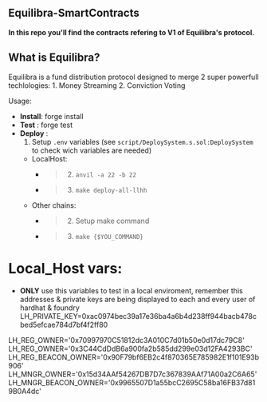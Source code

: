 ## Equilibra-SmartContracts


**In this repo you'll find the contracts refering to V1 of Equilibra's protocol.**

## What is Equilibra?
Equilibra is a fund distribution protocol designed to merge 2 super powerfull techlologies:
    1. Money Streaming
    2. Conviction Voting
    
Usage:
-   **Install**: forge install
-   **Test** : forge test 
-   **Deploy** : 
    1. Setup `.env` variables (see `script/DeploySystem.s.sol:DeploySystem` to check wich variables are needed)
    - LocalHost:
        - > 2. `anvil -a 22 -b 22`
        - > 3. `make deploy-all-llhh`
    -  Other chains:
        - > 2. Setup make command
        - > 3. `make {$YOU_COMMAND}`


# Local_Host vars:
- **ONLY** use this variables to test in a local enviroment, remember this addresses & private keys are being displayed to each and every user of hardhat & foundry 
LH_PRIVATE_KEY=0xac0974bec39a17e36ba4a6b4d238ff944bacb478cbed5efcae784d7bf4f2ff80

LH_REG_OWNER='0x70997970C51812dc3A010C7d01b50e0d17dc79C8'
LH_REG_OWNER='0x3C44CdDdB6a900fa2b585dd299e03d12FA4293BC'
LH_REG_BEACON_OWNER='0x90F79bf6EB2c4f870365E785982E1f101E93b906'
LH_MNGR_OWNER='0x15d34AAf54267DB7D7c367839AAf71A00a2C6A65'
LH_MNGR_BEACON_OWNER='0x9965507D1a55bcC2695C58ba16FB37d819B0A4dc'
